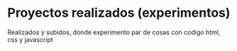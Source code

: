 # Proyectos realizados (experimentos)

Realizados y subidos, donde experimento par de cosas con codigo html, css y javascript
